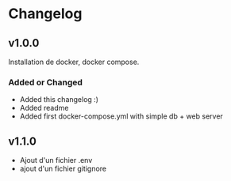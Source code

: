 # Changelog

## v1.0.0
Installation de docker, docker compose.

### Added or Changed
- Added this changelog :)
- Added readme
- Added first docker-compose.yml with simple db + web server
## v1.1.0
- Ajout d'un fichier .env
- ajout d'un fichier gitignore


